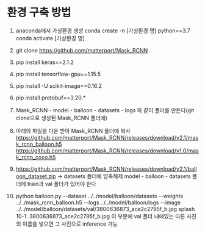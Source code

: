 ﻿# 환경 구축 방법
1. anaconda에서 가상환경 생성
    conda create -n [가상환경 명] python==3.7
    conda activate [가상환경 명]

2. git clone https://github.com/matterport/Mask_RCNN
3. pip install keras==2.1.2
4. pip install tensorflow-gpu==1.15.5
5. pip install -U scikit-image==0.16.2
6. pip install protobuf==3.20.*
7. Mask_RCNN - model - balloon - datasets - logs 와 같이 폴더를 만든다(git clone으로 생성된 Mask_RCNN 폴더에)
8. 아래의 파일을 다운 받아 Mask_RCNN 폴더에 복사
    https://github.com/matterport/Mask_RCNN/releases/download/v2.1/mask_rcnn_balloon.h5
    https://github.com/matterport/Mask_RCNN/releases/download/v1.0/mask_rcnn_coco.h5
9. https://github.com/matterport/Mask_RCNN/releases/download/v2.1/balloon_dataset.zip -> datasets 폴더에 압축해제
    model - balloon - datasets 폴더에 train과 val 폴더가 있어야 한다
10. python balloon.py --dataset ../../model/balloon/datasets --weights ../../mask_rcnn_balloon.h5 --logs ../../model/balloon/logs --image ../../model/balloon/datasets/val/3800636873_ace2c2795f_b.jpg splash
10-1. 3800636873_ace2c2795f_b.jpg 이 부분에 val 폴더 내에있는 다른 사진의 이름을 넣으면 그 사진으로 inference 가능   

